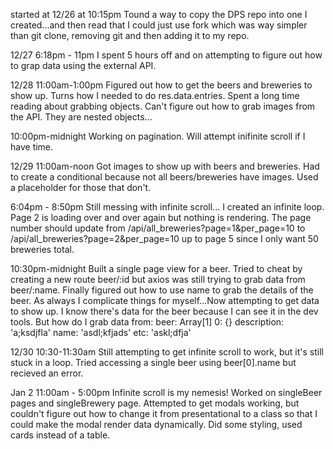 started at 12/26 at 10:15pm
Tound a way to copy the DPS repo into one I created...and then read that I could just use fork which was way simpler than git clone, removing git and then adding it to my repo. 

12/27 6:18pm - 11pm
I spent 5 hours off and on attempting to figure out how to grap data using the external API.

12/28 11:00am-1:00pm 
Figured out how to get the beers and breweries to show up. Turns how I needed to do res.data.entries. Spent a long time reading about grabbing objects. Can't figure out how to grab images from the API. They are nested objects... 

10:00pm-midnight 
Working on pagination. Will attempt inifinite scroll if I have time. 
 
12/29 11:00am-noon 
Got images to show up with beers and breweries. Had to create a conditional because not all beers/breweries have images. Used a placeholder for those that don't. 

6:04pm - 8:50pm 
Still messing with infinite scroll... I created an infinite loop. Page 2 is loading over  and over again but nothing is rendering. The page number should update from /api/all_breweries?page=1&per_page=10 to /api/all_breweries?page=2&per_page=10 up to page 5 since I only want 50 breweries total. 

10:30pm-midnight
Built a single page view for a beer. Tried to cheat by creating a new route beer/:id but axios was still trying to grab data from beer/:name. Finally figured out how to use name to grab the details of the beer. As always I complicate things for myself...Now attempting to get data to show up. I know there's data for the beer because I can see it in the dev tools. But how do I grab data from: 
  beer: Array[1]
    0: {}
      description: 'a;ksdjfla' 
      name: 'asdl;kfjads' 
      etc: 'askl;dfja' 

12/30 10:30-11:30am 
Still attempting to get infinite scroll to work, but it's still stuck in a loop. Tried accessing a single beer using beer[0].name but recieved an error. 
      

Jan 2 11:00am - 5:00pm 
Infinite scroll is my nemesis! Worked on singleBeer pages and singleBrewery page. Attempted to get modals working, but couldn't figure out how to change it from presentational to a class so that I could make the modal render data dynamically. 
Did some styling, used cards instead of a table. 

